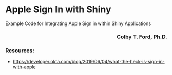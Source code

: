 # Apple Sign In with Shiny
Example Code for Integrating Apple Sign in within Shiny Applications

<h3 align="right">Colby T. Ford, Ph.D.</h3>


### Resources:
- https://developer.okta.com/blog/2019/06/04/what-the-heck-is-sign-in-with-apple
